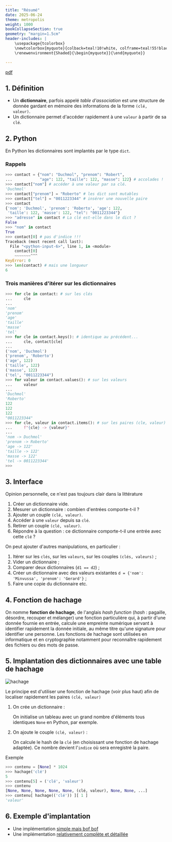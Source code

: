 ```yaml
---
title: "Résumé"
date: 2025-06-24
theme: metropolis
weight: 1000
bookCollapseSection: true
geometry: "margin=1.5cm"
header-includes: |
    \usepackage{tcolorbox}
    \newtcolorbox{myquote}{colback=teal!10!white, colframe=teal!55!black}
    \renewenvironment{Shaded}{\begin{myquote}}{\end{myquote}}

---
```


[pdf](./dict_resume.pdf)

## 1. Définition

* Un **dictionnaire**, parfois appelé _table d'association_ est une structure de donnée gardant en mémoire des informations de la forme `(clé, valeur)`.
* Un dictionnaire permet d'accéder rapidement à une `valeur` à partir de sa `clé`.

## 2. Python 

En Python les dictionnaires sont implantés par le type `dict`.

### Rappels 

```python 
>>> contact = {"nom": "Duchmol", "prenom": "Robert", 
...            "age": 122, "taille": 122, "masse": 122} # accolades !
>>> contact["nom"] # accéder à une valeur par sa clé.
'Duchmol'
>>> contact["prenom"] = "Roberto" # les dict sont mutables
>>> contact["tel"] = "0011223344" # insérer une nouvelle paire
>>> contact
{'nom': 'Duchmol', 'prenom': 'Roberto', 'age': 122, 
 'taille': 122, 'masse': 122, "tel": "0011223344"}
>>> "adresse" in contact # La clé est-elle dans le dict ?
False
>>> "nom" in contact
True
>>> contact[0] # pas d'indice !!!
Traceback (most recent call last):
  File "<python-input-6>", line 1, in <module>
    contact[0]
    ~~~~~~~^^^
KeyError: 0
>>> len(contact) # mais une longueur
6
```

### Trois manières d'itérer sur les dictionnaires

```python 
>>> for cle in contact: # sur les clés
...     cle
...     
'nom'
'prenom'
'age'
'taille'
'masse'
'tel'
>>> for cle in contact.keys(): # identique au précédent...
...     cle, contact[cle]
...     
('nom', 'Duchmol')
('prenom', 'Roberto')
('age', 122)
('taille', 122)
('masse', 122)
('tel', "0011223344")
>>> for valeur in contact.values(): # sur les valeurs
...     valeur
...     
'Duchmol'
'Roberto'
122
122
122
"0011223344"
>>> for cle, valeur in contact.items(): # sur les paires (cle, valeur)
...     f"{cle} -> {valeur}"
...     
'nom -> Duchmol'
'prenom -> Roberto'
'age -> 122'
'taille -> 122'
'masse -> 122'
'tel -> 0011223344'
>>> 
```

##  3. Interface 

Opinion personnelle, ce n'est pas toujours clair dans la littérature

1. Créer un dictionnaire vide.
2. Mesurer un dictionnaire : combien d'entrées comporte-t-il ?
3. Ajouter un couple `(clé, valeur)`.
4. Accéder à une `valeur` depuis sa `clé`.
5. Retirer un couple `(clé, valeur)`.
6. Répondre à la question : ce dictionnaire comporte-t-il une entrée avec cette `clé` ?

On peut ajouter d'autres manipulations, en particulier :

1. Itérer sur les `clés`, sur les `valeurs`, sur les couples `(clés, valeurs)` ;
2. Vider un dictionnaire ;
3. Comparer deux dictionnaires (`d1 == d2`) ;
4. Créer un dictionnaire avec des valeurs existantes `d = {'nom': 'Minvussa', 'prenom': 'Gerard'}` ;
5. Faire une copie du dictionnaire etc.


## 4. Fonction de hachage 


On nomme **fonction de hachage**, de l'anglais _hash function_ 
(_hash_ : pagaille, désordre, recouper et mélanger) 
une fonction particulière qui, à partir d'une donnée fournie en entrée, calcule
une empreinte numérique servant à identifier rapidement la donnée initiale, au
même titre qu'une signature pour identifier une personne. Les fonctions de
hachage sont utilisées en informatique et en cryptographie notamment pour
reconnaître rapidement des fichiers ou des mots de passe.

## 5. Implantation des dictionnaires avec une table de hachage

![hachage](/uploads/docnsitale/dictionnaire/img/hash.png)

Le principe est d'utiliser une fonction de hachage (voir plus haut) afin de
localiser rapidement les paires `(clé, valeur)`

1. On crée un dictionnaire :

   On initialise un tableau avec un grand nombre d'éléments tous identiques
    `None` en Python, par exemple.

2. On ajoute le couple `(clé, valeur)` :

    On calcule le hash de la `clé` (en choisissant une fonction de hachage
    adaptée). Ce nombre devient l'`indice` où sera enregistré la paire.

Exemple 

```python
>>> contenu = [None] * 1024
>>> hachage('clé')
5
>>> contenu[5] = ('clé', 'valeur')
>>> contenu
[None, None, None, None, None, (clé, valeur), None, None, ...]
>>> contenu[ hachage(('clé')) ][ 1 ]
'valeur'
```

## 6. Exemple d'implantation 

- Une implémentation [simple mais bof bof](./dictionnaire_simplistes.py)
- Une implémentation [relativement complète et détaillée](/uploads/docnsitale/dictionnaire/code/dictionnaire_hash.py)
